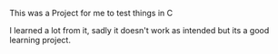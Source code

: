 This was a Project for me to test things in C

I learned a lot from it, sadly it doesn't work as intended but its a good learning project.
